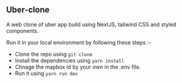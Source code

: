 ## Uber-clone 

A web clone of uber app build using NextJS, tailwind CSS and styled components. 

Run it in your local environment by following these steps :-
- Clone the repo using `git clone`
- Install the dependencies using `yarn install`
- Chnage the mapbox id by your own in the .env file.
- Run it using `yarn run dev`